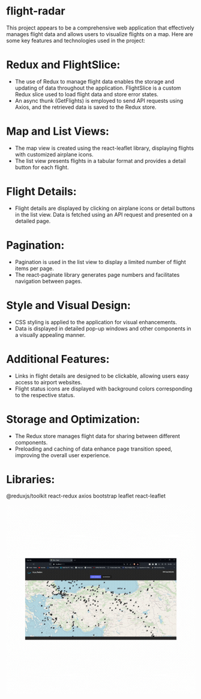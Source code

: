 # flight-radar
This project appears to be a comprehensive web application that effectively manages flight data and allows users to visualize flights on a map. Here are some key features and technologies used in the project:

# Redux and FlightSlice:
- The use of Redux to manage flight data enables the storage and updating of data throughout the application.
FlightSlice is a custom Redux slice used to load flight data and store error states.
- An async thunk (GetFlights) is employed to send API requests using Axios, and the retrieved data is saved to the Redux store.

# Map and List Views:
- The map view is created using the react-leaflet library, displaying flights with customized airplane icons.
- The list view presents flights in a tabular format and provides a detail button for each flight.

# Flight Details:
- Flight details are displayed by clicking on airplane icons or detail buttons in the list view.
Data is fetched using an API request and presented on a detailed page.

# Pagination:
- Pagination is used in the list view to display a limited number of flight items per page.
- The react-paginate library generates page numbers and facilitates navigation between pages.

# Style and Visual Design:
- CSS styling is applied to the application for visual enhancements.
- Data is displayed in detailed pop-up windows and other components in a visually appealing manner.

# Additional Features:
- Links in flight details are designed to be clickable, allowing users easy access to airport websites.
- Flight status icons are displayed with background colors corresponding to the respective status.

# Storage and Optimization:
- The Redux store manages flight data for sharing between different components.
- Preloading and caching of data enhance page transition speed, improving the overall user experience.

# Libraries:
@reduxjs/toolkit
react-redux
axios
bootstrap
leaflet
react-leaflet

<img src="./public/radar.gif" />

